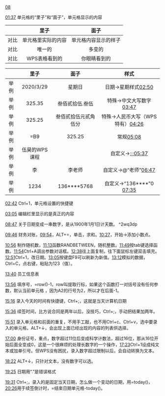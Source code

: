 [08](https://www.bilibili.com/video/BV1fe411N7cJ?p=8&vd_source=74872e41274c3d29495fcb0f1ba131bd)

[01:37](https://www.bilibili.com/video/BV1fe411N7cJ?p=8&vd_source=74872e41274c3d29495fcb0f1ba131bd#t=97.98862)
单元格的“里子”和“面子”，单元格显示的内容

||里子|面子|
|:---:|:---:|:---:|
|对比|单元格里实际的内容|单元格内容显示的样子|
|对比|唯一的|多变的|
|对比|WPS表格看到的|你眼睛看到的|

||里子|面子|样式|
|:---:|:---:|:---:|:---:|
|举例|2020/3/29|星期日|日期→星期样式[02:50](https://www.bilibili.com/video/BV1fe411N7cJ?p=8&vd_source=74872e41274c3d29495fcb0f1ba131bd#t=170.546526)|
|举例|325.35|叁佰贰拾伍.叁伍|特殊→中文大写数字[03:47](https://www.bilibili.com/video/BV1fe411N7cJ?p=8&vd_source=74872e41274c3d29495fcb0f1ba131bd#t=227.4993)|
|举例|325.25|叁佰贰拾伍元贰角伍分|特殊→人民币大写（WPS特有）[04:26](https://www.bilibili.com/video/BV1fe411N7cJ?p=8&vd_source=74872e41274c3d29495fcb0f1ba131bd#t=266.305578)|
|举例|=B9|325.25|常规[05:08](https://www.bilibili.com/video/BV1fe411N7cJ?p=8&vd_source=74872e41274c3d29495fcb0f1ba131bd#t=308.072484)|
|举例|伍昊的WPS课程||自定义→;;;[05:37](https://www.bilibili.com/video/BV1fe411N7cJ?p=8&vd_source=74872e41274c3d29495fcb0f1ba131bd#t=337.235205)|
|举例|李|李老师|自定义→@“老师”[06:47](https://www.bilibili.com/video/BV1fe411N7cJ?p=8&vd_source=74872e41274c3d29495fcb0f1ba131bd#t=407.685256)|
|举例|1234|136****5768|自定义→“136****”0 [07:35](https://www.bilibili.com/video/BV1fe411N7cJ?p=8&vd_source=74872e41274c3d29495fcb0f1ba131bd#t=455.287699)|

[02:42](https://www.bilibili.com/video/BV1fe411N7cJ?p=8&vd_source=74872e41274c3d29495fcb0f1ba131bd#t=162.692424)
Ctrl+1，单元格设置的快捷键

[03:05](https://www.bilibili.com/video/BV1fe411N7cJ?p=8&vd_source=74872e41274c3d29495fcb0f1ba131bd#t=185.841599)
编辑栏里显示的是真正的内容

[08:47](https://www.bilibili.com/video/BV1fe411N7cJ?p=8&vd_source=74872e41274c3d29495fcb0f1ba131bd#t=527.129765)
关于日期变成一串数字，是从1900年1月1日计天数。 ^2wq3dp

[09:46](https://www.bilibili.com/video/BV1fe411N7cJ?p=8&vd_source=74872e41274c3d29495fcb0f1ba131bd#t=586.426463)
财务对账，[09:54](https://www.bilibili.com/video/BV1fe411N7cJ?p=8&vd_source=74872e41274c3d29495fcb0f1ba131bd#t=594.989599)，ALT+=，单击，求和。[10:27](https://www.bilibili.com/video/BV1fe411N7cJ?p=8&vd_source=74872e41274c3d29495fcb0f1ba131bd#t=627.22588)，开始→添加小数点。

[10:56](https://www.bilibili.com/video/BV1fe411N7cJ?p=8&vd_source=74872e41274c3d29495fcb0f1ba131bd#t=656.330686)
制作随机数，[11:13](https://www.bilibili.com/video/BV1fe411N7cJ?p=8&vd_source=74872e41274c3d29495fcb0f1ba131bd#t=673.420912)函数RANDBETWEEN，随机整数。[11:49](https://www.bilibili.com/video/BV1fe411N7cJ?p=8&vd_source=74872e41274c3d29495fcb0f1ba131bd#t=709.995196)按tab键选择函数。[11:54](https://www.bilibili.com/video/BV1fe411N7cJ?p=8&vd_source=74872e41274c3d29495fcb0f1ba131bd#t=714.418083)Ctrl+A调出参数对话框。[12:38](https://www.bilibili.com/video/BV1fe411N7cJ?p=8&vd_source=74872e41274c3d29495fcb0f1ba131bd#t=758.037918)往上面复制，往下面鼠标左键双击填充。
[12:51](https://www.bilibili.com/video/BV1fe411N7cJ?p=8&vd_source=74872e41274c3d29495fcb0f1ba131bd#t=771.289423)Ctrl+1，改日期。[13:05](https://www.bilibili.com/video/BV1fe411N7cJ?p=8&vd_source=74872e41274c3d29495fcb0f1ba131bd#t=785.231856)按键盘F9可以刷新为新值。[13:12](https://www.bilibili.com/video/BV1fe411N7cJ?p=8&vd_source=74872e41274c3d29495fcb0f1ba131bd#t=792.647868)模拟的数据，Ctrl+C，点右键，粘贴为123（值）。

[13:40](https://www.bilibili.com/video/BV1fe411N7cJ?p=8&vd_source=74872e41274c3d29495fcb0f1ba131bd#t=820.051874)
员工信息表

[13:56](https://www.bilibili.com/video/BV1fe411N7cJ?p=8&vd_source=74872e41274c3d29495fcb0f1ba131bd#t=836.009715)
填序号，=row()-1，row叫提取行标，如果这个函数打一对括号没有任何参数，默认当前单元格 ，因为A2的行号为2，所以才在后面-1。

[15:16](https://www.bilibili.com/video/BV1fe411N7cJ?p=8&vd_source=74872e41274c3d29495fcb0f1ba131bd#t=916.831291)
录入今天的时间有快捷键，Ctrl+;，这就是当天计算机日期

[15:36](https://www.bilibili.com/video/BV1fe411N7cJ?p=8&vd_source=74872e41274c3d29495fcb0f1ba131bd#t=936.299818)
续签时间，比方说合同是两年以后，没技巧，Ctrl+;，手动把结果加两年。

[15:51](https://www.bilibili.com/video/BV1fe411N7cJ?p=8&vd_source=74872e41274c3d29495fcb0f1ba131bd#t=951.292346)
录入单元格和前面的重复，不用手工敲，也不用Ctrl+c、Ctrl+v，选中要录入的单元格，ALT+↓，会出现上面已经出现的内容的列表供选择。

[17:00](https://www.bilibili.com/video/BV1fe411N7cJ?p=8&vd_source=74872e41274c3d29495fcb0f1ba131bd#t=1020.947976)
身份证号，重点，数字超过11位后变成科学计数法，超过16位，那从16位开始后面全变成0，这是一个很麻烦的处理长数字的一个操作，[17:23](https://www.bilibili.com/video/BV1fe411N7cJ?p=8&vd_source=74872e41274c3d29495fcb0f1ba131bd#t=1043.481198)Ctrl+1设成纯文本或加单引号。但WPS没有困扰，录入数字超过限制以后，会自动转换为文本。

[18:22](https://www.bilibili.com/video/BV1fe411N7cJ?p=8&vd_source=74872e41274c3d29495fcb0f1ba131bd#t=1102.824327)
ALT+↓，只针对文本，没有数字可以选。

[19:25](https://www.bilibili.com/video/BV1fe411N7cJ?p=8&vd_source=74872e41274c3d29495fcb0f1ba131bd#t=1165.099551)
日期用“.”是错误格式

[19:31](https://www.bilibili.com/video/BV1fe411N7cJ?p=8&vd_source=74872e41274c3d29495fcb0f1ba131bd#t=1171.865559)
Ctrl+;，录入的是固定当天日期，怎么做一个变动的日期，用=today()，[20:26](https://www.bilibili.com/video/BV1fe411N7cJ?p=8&vd_source=74872e41274c3d29495fcb0f1ba131bd#t=1226.604302)用于续签倒计时，=结束日期单元格-today()。